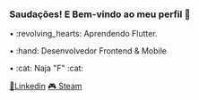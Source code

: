 ### Saudações! E Bem-vindo ao meu perfil 👋

<!--
**regiszaum/regiszaum** is a ✨ _special_ ✨ repository because its `README.md` (this file) appears on your GitHub profile.

Here are some ideas to get you started:

- 🔭 I’m currently working on ...
- 🌱 I’m currently learning ...
- 👯 I’m looking to collaborate on ...
- 🤔 I’m looking for help with ...
- 💬 Ask me about ...
- 📫 How to reach me: ...
- 😄 Pronouns: ...
- ⚡ Fun fact: ...
-->

<p>• :revolving_hearts: Aprendendo Flutter. </p>
<p>• :hand: Desenvolvedor Frontend & Mobile </p>
<p>• :cat: Naja "F" :cat: </p>

[:triangular_flag_on_post:Linkedin](https://www.linkedin.com/in/regisadrianofilho/)
[:video_game: Steam](https://steamcommunity.com/id/regiszaum)
